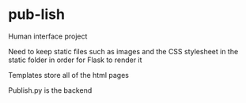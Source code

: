# pub-lish
Human interface project




Need to keep static files such as images and the CSS stylesheet in the static folder in order for Flask to render it

Templates store all of the html pages

Publish.py is the backend
